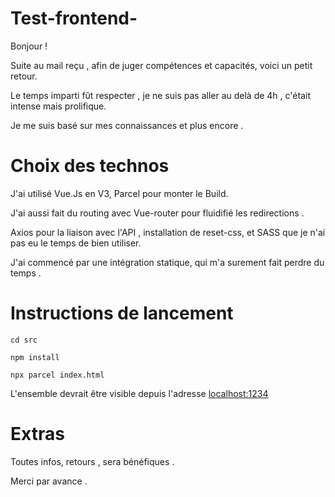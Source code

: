 # Test-frontend-

Bonjour !

Suite au mail reçu , afin de juger compétences et capacités, voici un petit retour.

Le temps imparti fût respecter , je ne suis pas aller au delà de 4h , c'était intense mais prolifique.

Je me suis basé sur mes connaissances et plus encore .

# Choix des technos 

J'ai utilisé Vue.Js en V3, Parcel pour monter le Build.

J'ai aussi fait du routing avec Vue-router pour fluidifié les redirections .

Axios pour la liaison avec l'API , installation de reset-css, et SASS que je n'ai pas eu le temps de bien utiliser.

J'ai commencé par une intégration statique, qui m'a surement fait perdre du temps .


# Instructions de lancement 

``cd src`` 

``npm install``

``npx parcel index.html``

L'ensemble devrait être visible depuis l'adresse  [localhost:1234](URL) 

# Extras

Toutes infos, retours , sera bénéfiques .


Merci par avance .